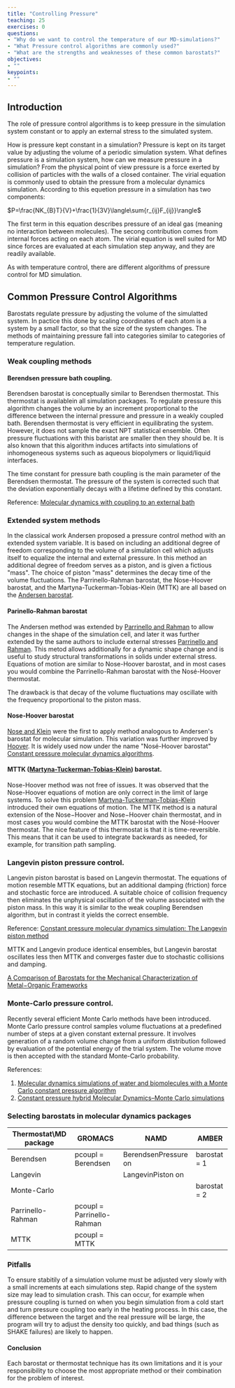 ```yaml
---
title: "Controlling Pressure"
teaching: 25
exercises: 0
questions:
- "Why do we want to control the temperature of our MD-simulations?"
- "What Pressure control algorithms are commonly used?"
- "What are the strengths and weaknesses of these common barostats?"
objectives:
- ""
keypoints:
- ""
---
```

## Introduction
The role of pressure control algorithms is to keep pressure in the simulation system constant or to apply an external stress to the simulated system. 

How is pressure kept constant in a simulation? Pressure is kept on its target value by adjusting the volume of a periodic simulation system. What defines pressure is a simulation system, how can we measure pressure in a simulation? From the physical point of view pressure is a force exerted by collision of particles with the walls of a closed container. The virial equation is commonly used to obtain the pressure from a molecular dynamics simulation. According to this equetion pressure in a simulation has two components:

$P=\frac{NK_{B}T}{V}+\frac{1}{3V}\langle\sum\{r_{ij}F_{ij}}\rangle$

The first term in this equation describes pressure of an ideal gas (meaning no interaction between molecules). The secong contribution comes from internal forces acting on each atom. The virial equation is well suited for MD since forces are evaluated at each simulation step anyway, and they are readily available.

As with temperature control, there are different algorithms of pressure control for MD simulation. 

## Common Pressure Control Algorithms
 Barostats regulate pressure by adjusting the volume of the simulatted system. In pactice this done by scaling coordinates of each atom is a system by a small factor, so that the size of the system changes. The methods of maintaining pressure fall into categories similar to categories of temperature regulation.

### Weak coupling methods
#### Berendsen pressure bath coupling. 
Berendsen barostat is conceptually similar to Berendsen thermostat. This thermostat is availablein all simulation packages. To regulate pressure this algorithm changes the volume by an increment proportional to the difference between the internal pressure and pressure in a weakly coupled bath. Berendsen thermostat is very efficient in equilibrating the system. However, it does not sample the exact NPT statistical ensemble. Often pressure fluctuations with this baristat are smaller then they should be. It is also known that this algorithm induces artifacts into simulations of inhomogeneous systems such as aqueous biopolymers or liquid/liquid interfaces.

The time constant for pressure bath coupling is the main parameter of the Berendsen thermostat. The pressure of the system is corrected such that the deviation exponentially decays with a lifetime defined by this constant. 

Reference: [Molecular dynamics with coupling to an external bath](https://aip.scitation.org/doi/10.1063/1.448118)

### Extended system methods
In the classical work Andersen proposed a pressure control method with an extended system variable. It is based on including an additional degree of freedom corresponding to the volume of a simulation cell which adjusts itself to equalize the internal and external pressure. In this method an additional degree of freedom serves as a piston, and is given a fictious "mass". The choice of piston "mass" determines the decay time of the volume fluctuations. The Parrinello-Rahman barostat, the Nose-Hoover barostat, and the Martyna-Tuckerman-Tobias-Klein (MTTK) are all based on the [Andersen barostat](https://aip.scitation.org/doi/abs/10.1063/1.439486).

#### Parinello-Rahman barostat
 The Andersen method was extended by [Parrinello and Rahman](https://journals.aps.org/prl/abstract/10.1103/PhysRevLett.45.1196) to allow changes in the shape of the simulation cell, and later it was further extended by the same authors to include external stresses [Parrinello and Rahman](https://aip.scitation.org/doi/10.1063/1.328693). This metod allows additionally for a dynamic shape change and is useful to study structural transformations in solids under external stress. Equations of motion are similar to Nose-Hoover barostat, and in most cases you would combine the Parrinello-Rahman barostat with the Nosé-Hoover thermostat.

The drawback is that decay of the volume fluctuations may oscillate with the frequency proportional to the piston mass. 

#### Nose-Hoover barostat
[Nose and Klein](https://www.tandfonline.com/doi/abs/10.1080/00268978300102851) were the first to apply method analogous to Andersen's barostat for molecular simulation.  This variation was further improved by [Hoover](https://journals.aps.org/pra/abstract/10.1103/PhysRevA.34.2499). It is widely used now under the name  "Nosé-Hoover barostat" [Constant pressure molecular dynamics algorithms](https://aip.scitation.org/doi/abs/10.1063/1.467468). 

#### MTTK ([Martyna-Tuckerman-Tobias-Klein](https://www.tandfonline.com/doi/abs/10.1080/00268979600100761)) barostat.
Nose-Hoover method was not free of issues. It was observed that the Nose-Hoover equations of motion are only correct in the limit of large systems. To solve this problem [Martyna-Tuckerman-Tobias-Klein](https://www.tandfonline.com/doi/abs/10.1080/00268979600100761) introduced their own equations of motion. The MTTK method is a natural extension of the Nose−́Hoover and Nose−́Hoover chain thermostat,  and in most cases you would combine the MTTK barostat with the Nosé-Hoover thermostat. The nice feature of this thermostat is that it is time-reversible. This means that it can be used to integrate backwards as needed, for example, for transition path sampling.
   
### Langevin piston pressure control.
Langevin piston barostat is based on Langevin thermostat. The equations of motion resemble MTTK equations, but an additional damping (friction) force and stochastic force are introduced. A suitable choice of collision frequency then eliminates the unphysical oscillation of the volume associated with the piston mass. In this way it is similar to the weak coupling Berendsen algorithm, but in contrast it yields the correct ensemble. 

Reference: [Constant pressure molecular dynamics simulation: The Langevin piston method](https://aip.scitation.org/doi/abs/10.1063/1.470648)

MTTK and Langevin produce identical ensembles, but Langevin barostat oscillates less then MTTK and converges faster due to stochastic collisions and damping.

[A Comparison of Barostats for the Mechanical Characterization of Metal−Organic Frameworks](https://pubs.acs.org/doi/pdf/10.1021/acs.jctc.5b00748)


### Monte-Carlo pressure control. 
Recently several efficient Monte Carlo methods have been introduced. Monte Carlo pressure control samples volume fluctuations at a predefined number of steps at a given constant external pressure. It involves generation of a random volume change from a uniform distribution followed by evaluation of the potential energy of the trial system. The volume move is then accepted with the standard Monte-Carlo probability.  

References: 

1. [Molecular dynamics simulations of water and biomolecules with a Monte Carlo constant pressure algorithm](https://www.sciencedirect.com/science/article/abs/pii/S0009261403021687)
2. [Constant pressure hybrid Molecular Dynamics–Monte Carlo simulations](https://aip.scitation.org/doi/10.1063/1.1420460)

### Selecting barostats in molecular dynamics packages

| Thermostat\MD package | GROMACS                      |  NAMD                    | AMBER         |
|-----------------------|------------------------------|--------------------------|---------------|
| Berendsen             | pcoupl = Berendsen           |  BerendsenPressure on    | barostat = 1  |
| Langevin              |                              |  LangevinPiston on       |               |   
| Monte-Carlo           |                              |                          | barostat = 2  |   
| Parrinello-Rahman     | pcoupl = Parrinello-Rahman   |                          |               |   
| MTTK                  | pcoupl = MTTK                |                          |               | 

### Pitfalls
To ensure stabitily of a simulation volume must be adjusted very slowly with a small increments at each simulations step. Rapid change of the system size may lead to simulation crash. This can occur, for example when pressure coupling is turned on when you begin simulation from a cold start and turn pressure coupling too early in the heating process. In this case, the difference between the target and the real pressure will be large, the program will try to adjust the density too quickly, and bad things (such as SHAKE failures) are likely to happen.

#### Conclusion
Each barostat or thermostat technique has its own limitations and it is your responsibility to choose the most appropriate method or their combination for the problem of interest.
